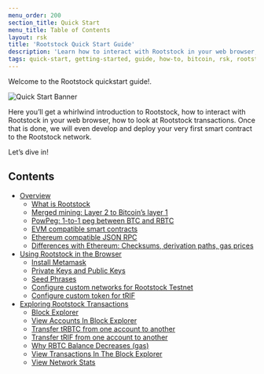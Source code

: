 ```yaml
---
menu_order: 200
section_title: Quick Start
menu_title: Table of Contents
layout: rsk
title: 'Rootstock Quick Start Guide'
description: 'Learn how to interact with Rootstock in your web browser, how to look at Rootstock transactions, develop and deploy your very first smart contract to the Rootstock network.'
tags: quick-start, getting-started, guide, how-to, bitcoin, rsk, rootstock, peer-to-peer, merged-mining, blockchain, powpeg
---
```


Welcome to the Rootstock quickstart guide!.

![Quick Start Banner](/assets/img/guides/quickstart/quick-start-banner.jpg)

Here you’ll get a whirlwind introduction to Rootstock,
how to interact with Rootstock in your web browser,
how to look at Rootstock transactions.
Once that is done,
we will even develop and deploy your very first smart contract to the Rootstock network.

Let’s dive in!

## Contents

- [Overview](/guides/quickstart/overview/)
    - [What is Rootstock](/guides/quickstart/overview/#what-is-rsk)
    - [Merged mining: Layer 2 to Bitcoin’s layer 1](/guides/quickstart/overview/#merged-mining-layer-2-to-bitcoin-layer-1)
    - [PowPeg: 1-to-1 peg between BTC and RBTC](/guides/quickstart/overview/#powpeg-1-to-1-peg-between-btc-and-rbtc)
    - [EVM compatible smart contracts](/guides/quickstart/overview/#evm-compatible-smart-contracts)
    - [Ethereum compatible JSON RPC](/guides/quickstart/overview/#ethereum-compatible-json-rpc)
    - [Differences with Ethereum: Checksums, derivation paths, gas prices](/guides/quickstart/overview/#differences-with-ethereum-checksums-derivation-paths-gas-prices)
- [Using Rootstock in the Browser](/guides/quickstart/browser/)
    - [Install Metamask](/guides/quickstart/browser/#install-metamask)
    - [Private Keys and Public Keys](/guides/quickstart/browser/#private-keys-and-public-keys)
    - [Seed Phrases](/guides/quickstart/browser/#seed-phrases)
    - [Configure custom networks for Rootstock Testnet](/guides/quickstart/browser/#configure-custom-network-for-rsk-testnet)
    - [Configure custom token for tRIF](/guides/quickstart/browser/#configure-custom-token-for-trif)
- [Exploring Rootstock Transactions](/guides/quickstart/transactions/)
    - [Block Explorer](/guides/quickstart/transactions/#block-explorer)
    - [View Accounts In Block Explorer](/guides/quickstart/transactions/#view-account-in-the-block-explorer)
    - [Transfer tRBTC from one account to another](/guides/quickstart/transactions/#transfer-trbtc-from-one-account-to-another)
    - [Transfer tRIF from one account to another](/guides/quickstart/transactions/#transfer-trif-from-one-account-to-another)
    - [Why RBTC Balance Decreases (gas)](/guides/quickstart/transactions/#why-rbtc-balance-decreases-gas)
    - [View Transactions In The Block Explorer](/guides/quickstart/transactions/#view-transactions-in-the-block-explorer)
    - [View Network Stats](/guides/quickstart/transactions/#view-network-stats)
    